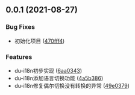 ## 0.0.1 (2021-08-27)


### Bug Fixes

* 初始化项目 ([470fff4](https://pkg.poizon.com/duapp/web/vscode/commits/470fff4a1b5f29d64938ab986c84426a00e27c6e))


### Features

* du-i18n初步实现 ([6aa0343](https://pkg.poizon.com/duapp/web/vscode/commits/6aa0343d7f67319f01bacb2fa0244a00ae320511))
* du-i18n添加语言切换功能 ([4a5b386](https://pkg.poizon.com/duapp/web/vscode/commits/4a5b38631bb0f6812168ce346fd90a8f425f80aa))
* du-i18n修复偶尔切换没有转换的异常 ([49e0379](https://pkg.poizon.com/duapp/web/vscode/commits/49e03798c8f91d95258dbbb00d914cecf48723a2))




